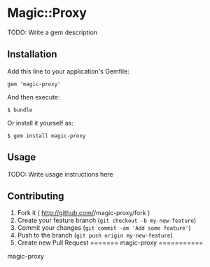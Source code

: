 # Magic::Proxy

TODO: Write a gem description

## Installation

Add this line to your application's Gemfile:

    gem 'magic-proxy'

And then execute:

    $ bundle

Or install it yourself as:

    $ gem install magic-proxy

## Usage

TODO: Write usage instructions here

## Contributing

1. Fork it ( http://github.com/<my-github-username>/magic-proxy/fork )
2. Create your feature branch (`git checkout -b my-new-feature`)
3. Commit your changes (`git commit -am 'Add some feature'`)
4. Push to the branch (`git push origin my-new-feature`)
5. Create new Pull Request
=======
magic-proxy
===========

magic-proxy
